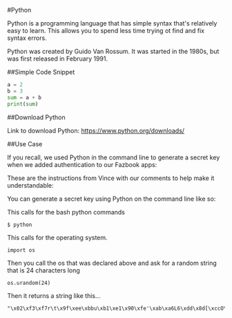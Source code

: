 #Python

Python is a programming language that has simple syntax that's relatively easy to learn. This allows you to spend less time trying ot find and fix syntax errors. 

Python was created by Guido Van Rossum. It was started in the 1980s, but was first released in February 1991.


##Simple Code Snippet

```python
a = 2
b = 3
sum = a + b
print(sum)
```
##Download Python


Link to download Python: https://www.python.org/downloads/

##Use Case

If you recall, we used Python in the command line to generate a secret key when we added authentication to our Fazbook apps:

These are the instructions from Vince with our comments to help make it understandable:

You can generate a secret key using Python on the command line like so:

 This calls for the bash python commands
```
$ python
```
This calls for the operating system.
```
import os
```
Then you call the os that was declared above and ask for a random string that is 24 characters long
```
os.urandom(24)
```
Then it returns a string like this...
```
"\x02\xf3\xf7r\t\x9f\xee\xbbu\xb1\xe1\x90\xfe'\xab\xa6L6\xdd\x8d[\xccO\xfe"
```
